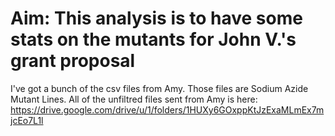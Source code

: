 # Aim: This analysis is to have some stats on the mutants for John V.'s grant proposal

I've got a bunch of the csv files from Amy. Those files are Sodium Azide Mutant Lines. All of the unfiltred files sent from Amy is here: https://drive.google.com/drive/u/1/folders/1HUXy6GOxppKtJzExaMLmEx7mjcEo7L1l

